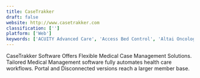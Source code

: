 ```yaml
---
title: CaseTrakker
draft: false 
website: http://www.casetrakker.com
classification: ['']
platform: ['Web']
keywords: ['ACUITY Advanced Care', 'Access Bed Control', 'Altai Oncology Suite', 'Applied Analytics for Risk Discovery', 'Assurance Reimbursement Management', 'HealthCatalyst Care Management Suite', 'InSites Asset Management', 'InterQual AutoReview', 'Jembi Health Systems', 'Pharmacy 4.0', 'Quantros Quality Suite', 'SSI Analytics', 'SmartSimple CMS360', 'StrataJazz', 'athenaCoordinator']
---
```

CaseTrakker Software Offers Flexible Medical Case Management Solutions. Tailored Medical Management software fully automates health care workflows. Portal and Disconnected versions reach a larger member base.